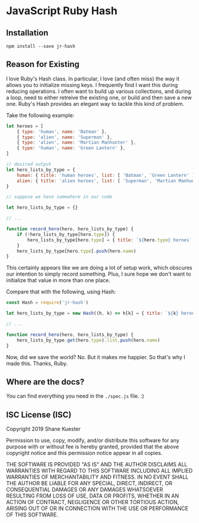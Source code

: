 # JavaScript Ruby Hash

## Installation

```
npm install --save jr-hash
```

## Reason for Existing

I love Ruby's Hash class. In particular, I love (and often miss) the way it allows you to initialize missing keys. I frequently find I want this during reducing operations. I often want to build up various collections, and during a loop, need to either retreive the existing one, or build and then save a new one. Ruby's Hash provides an elegant way to tackle this kind of problem.

Take the following example:

```javascript
let heroes = [
    { type: 'human', name: 'Batman' },
    { type: 'alien', name: 'Superman' },
    { type: 'alien', name: 'Martian Manhunter' },
    { type: 'human', name: 'Green Lantern' },
]

// desired output
let hero_lists_by_type = {
    human: { title: 'human heroes', list: [ 'Batman', 'Green Lantern' ] },
    alien: { title: 'alien heroes', list: [ 'Superman', 'Martian Manhunter' ] },
}

// suppose we have somewhere in our code

let hero_lists_by_type = {}

// ...

function record_hero(hero, hero_lists_by_type) {
    if (!hero_lists_by_type[hero.type]) {
        hero_lists_by_type[hero.type] = { title: `${hero.type} heroes`, list: [] }
    }
    hero_lists_by_type[hero.type].push(hero.name)
}
```

This certainly appears like we are doing a lot of setup work, which obscures our intention to simply record something. Plus, I sure hope we don't want to initialize that value in more than one place.

Compare that with the following, using Hash:

```javascript
const Hash = require('jr-hash')

let hero_lists_by_type = new Hash((h, k) => h[k] = { title: `${k} heroes`, list: [] }))

// ...

function record_hero(hero, hero_lists_by_type) {
    hero_lists_by_type.get(hero.type).list.push(hero.name)
}
```

Now, did we save the world? No. But it makes me happier. So that's why I made this. Thanks, Ruby.


## Where are the docs?

You can find everything you need in the `./spec.js` file. :)


## ISC License (ISC)
Copyright 2019 Shane Kuester

Permission to use, copy, modify, and/or distribute this software for any purpose with or without fee is hereby granted, provided that the above copyright notice and this permission notice appear in all copies.

THE SOFTWARE IS PROVIDED "AS IS" AND THE AUTHOR DISCLAIMS ALL WARRANTIES WITH REGARD TO THIS SOFTWARE INCLUDING ALL IMPLIED WARRANTIES OF MERCHANTABILITY AND FITNESS. IN NO EVENT SHALL THE AUTHOR BE LIABLE FOR ANY SPECIAL, DIRECT, INDIRECT, OR CONSEQUENTIAL DAMAGES OR ANY DAMAGES WHATSOEVER RESULTING FROM LOSS OF USE, DATA OR PROFITS, WHETHER IN AN ACTION OF CONTRACT, NEGLIGENCE OR OTHER TORTIOUS ACTION, ARISING OUT OF OR IN CONNECTION WITH THE USE OR PERFORMANCE OF THIS SOFTWARE.